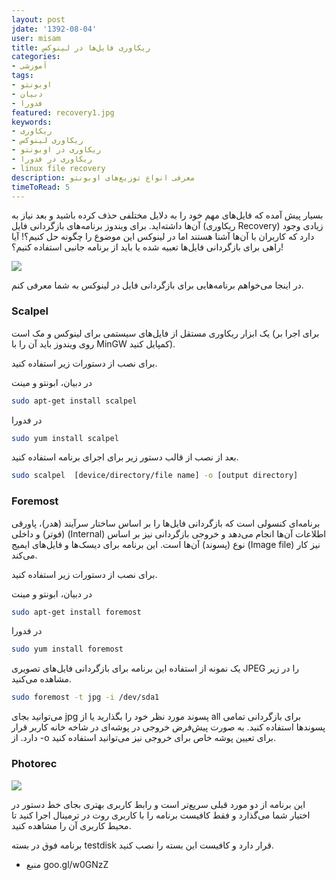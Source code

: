 ```yaml
---
layout: post
jdate: '1392-08-04'
user: misam
title: ریکاوری فایل‌ها در لینوکس
categories:
- آموزشی
tags:
- اوبونتو
- دبیان
- فدورا
featured: recovery1.jpg
keywords:
- ریکاوری
- ریکاوری لینوکس
- ریکاوری در اوبونتو
- ریکاوری در فدورا
- linux file recovery
description: معرفی انواع توزیع‌های اوبونتو
timeToRead: 5
---
```


بسیار پیش آمده که فایل‌های مهم خود را به دلایل مختلفی حذف کرده باشید و بعد نیاز به آن‌ها داشته‌اید. برای ویندوز برنامه‌های بازگردانی فایل (ریکاوری Recovery) زیادی وجود دارد که کاربران با آن‌ها آشنا هستند اما در لینوکس این موضوع را چگونه حل کنیم؟! آیا راهی برای بازگردانی فایل‌ها تعبیه شده یا باید از برنامه جانبی استفاده کنیم؟!

![]({{site.imgurl}}/recovery1.jpg)

در اینجا می‌خواهم برنامه‌هایی برای بازگردانی فایل در لینوکس به شما معرفی کنم.

### Scalpel

یک ابزار ریکاوری مستقل از فایل‌های سیستمی برای لینوکس و مک است (برای اجرا بر روی ویندوز باید آن را با MinGW کمپایل کنید).

برای نصب از دستورات زیر استفاده کنید.

در دبیان، ابونتو و مینت

```sh
sudo apt-get install scalpel
```

در فدورا

```sh
sudo yum install scalpel
```

بعد از نصب از قالب دستور زیر برای اجرای برنامه استفاده کنید.

```sh
sudo scalpel  [device/directory/file name] -o [output directory]
```

### Foremost

برنامه‌ای کنسولی است که بازگردانی فایل‌ها را بر اساس ساختار سرآیند (هدر)، پاورقی (فوتر) و داخلی (Internal) اطلاعات آن‌ها انجام ‌می‌دهد و خروجی بازگردانی نیز بر اساس نوع (پسوند) آن‌ها است. این برنامه برای دیسک‌ها و فایل‌های ایمیج (Image file) نیز کار می‌کند.

برای نصب از دستورات زیر استفاده کنید.

در دبیان، ابونتو و مینت

```sh
sudo apt-get install foremost
```

در فدورا

```sh
sudo yum install foremost
```

یک نمونه از استفاده این برنامه برای بازگردانی فایل‌های تصویری JPEG را در زیر مشاهده می‌کنید.

```sh
sudo foremost -t jpg -i /dev/sda1
```

می‌توانید بجای ‌‌jpg پسوند مورد نظر خود را بگذارید یا از all برای بازگردانی تمامی پسوندها استفاده کنید. به صورت پیش‌فرض خروجی در پوشه‌ای در شاخه خانه کاربر قرار دارد. از -o برای تعیین پوشه خاص برای خروجی نیز می‌توانید استفاده کنید.

### Photorec

![]({{site.imgurl}}/photorec-screenshot.png)

این برنامه از دو مورد قبلی سریع‌تر است و رابط کاربری بهتری بجای خط دستور در اختیار شما می‌گذارد و فقط کافیست برنامه را با کاربری روت در ترمینال اجرا کنید تا محیط کاربری آن را مشاهده کنید.

برنامه فوق در بسته testdisk قرار دارد و کافیست این بسته را نصب کنید.

* منبع goo.gl/w0GNzZ